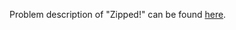 Problem description of "Zipped!" can be found [here](https://www.hackerrank.com/challenges/zipped/problem?isFullScreen=true).